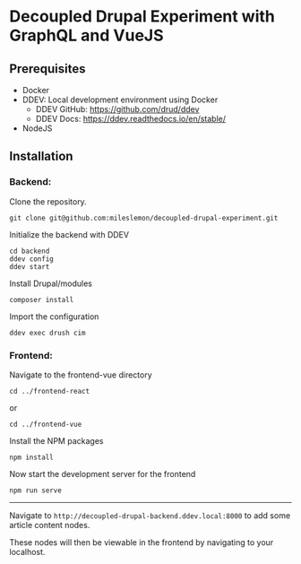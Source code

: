 # Decoupled Drupal Experiment with GraphQL and VueJS

## Prerequisites
- Docker
- DDEV: Local development environment using Docker 
  - DDEV GitHub: https://github.com/drud/ddev
  - DDEV Docs: https://ddev.readthedocs.io/en/stable/
- NodeJS

## Installation

### Backend:

Clone the repository.
```
git clone git@github.com:mileslemon/decoupled-drupal-experiment.git
```

Initialize the backend with DDEV
```
cd backend
ddev config
ddev start
```

Install Drupal/modules
```
composer install
```

Import the configuration
```
ddev exec drush cim
```

### Frontend:

Navigate to the frontend-vue directory
```
cd ../frontend-react
```
or
```
cd ../frontend-vue
```

Install the NPM packages
```
npm install
```

Now start the development server for the frontend
```
npm run serve
```

---

Navigate to `http://decoupled-drupal-backend.ddev.local:8000` to add some article content nodes.

These nodes will then be viewable in the frontend by navigating to your localhost.

